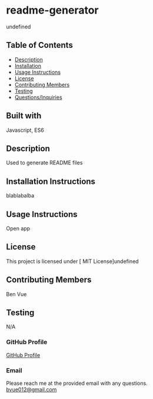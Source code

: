# readme-generator
  undefined

  ## Table of Contents
  * [Description](#Description)
  * [Installation](#Installation-Instructions)
  * [Usage Instructions](#Usage-Instructions)
  * [License](#license)
  * [Contributing Members](#Contributing-Members)
  * [Testing](#Testing)    
  * [Questions/Inquiries](#Questions/Inquiries)

  ## Built with
  Javascript, ES6

  ## Description
  Used to generate README files

  ## Installation Instructions 
  blablabalba

  ## Usage Instructions
  Open app

  ## License
    
  This project is licensed under [ MIT License]undefined

  ## Contributing Members
  Ben Vue

  ## Testing 
   N/A

  ### GitHub Profile
  [GitHub Profile](http://github.com/benyvue)

  ### Email
  Please reach me at the provided email with any questions. bvue012@gmail.com
  
